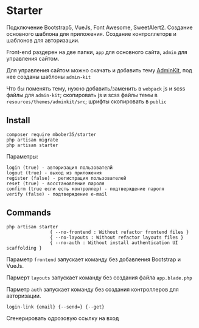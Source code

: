 # Starter

Подключение Bootstrap5, VueJs, Font Awesome, SweetAlert2. Создание основного шаблона для приложения. Создание контроллеторв и шаблонов для авторизации.

Front-end раздерен на две папки, `app` для основного сайта, `admin` для управления сайтом.

Для управления сайтом можно скачать и добавить тему [AdminKit](https://github.com/adminkit/adminkit), под нее созданы шаблоны `admin-kit`

Что бы поменять тему, нужно добавить/заменить в `webpack` js и scss файлы для `admin-kit`; скопировать js и scss файлы темы в `resources/themes/adminkit/src`; шрифты скопировать в `public`

## Install

    composer require mbober35/starter
    php artisan migrate
    php artisan starter

Параметры:
    
    login (true) - авторизация пользователй
    logout (true) - выход из приложения
    register (false) - регистрация пользователей
    reset (true) - восстановление пароля
    confirm (true если есть контроллер) - подтверждение пароля
    verify (false) - подтверждение e-mail

## Commands

    php artisan starter
                    { --no-frontend : Without refactor frontend files }
                    { --no-layouts : Without refactor layouts files }
                    { --no-auth : Without install authentication UI scaffolding }

Параметр `frontend` запускает команду без добавления Bootstrap и VueJs.

Пармерт `layouts` запускает команду без создания файла `app.blade.php`

Парметр `auth` запускает команду без создания контроллеров для авторизации.

    login-link {email} {--send=} {--get}

Сгенерировать одрозовую ссылку на вход
